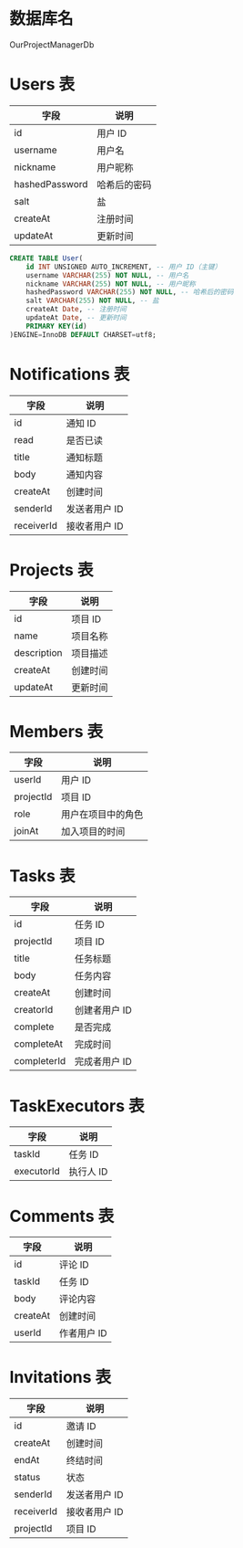 # 数据库名
OurProjectManagerDb

# Users 表
| 字段           | 说明         |
| -------------- | ------------ |
| id             | 用户 ID      |
| username       | 用户名       |
| nickname       | 用户昵称     |
| hashedPassword | 哈希后的密码 |
| salt           | 盐           |
| createAt       | 注册时间     |
| updateAt       | 更新时间     |

```sql
CREATE TABLE User(
    id INT UNSIGNED AUTO_INCREMENT, -- 用户 ID（主键）
    username VARCHAR(255) NOT NULL, -- 用户名
    nickname VARCHAR(255) NOT NULL, -- 用户昵称
    hashedPassword VARCHAR(255) NOT NULL, -- 哈希后的密码
    salt VARCHAR(255) NOT NULL, -- 盐
    createAt Date, -- 注册时间
    updateAt Date, -- 更新时间
    PRIMARY KEY(id)
)ENGINE=InnoDB DEFAULT CHARSET=utf8;
```

# Notifications 表
| 字段       | 说明          |
| ---------- | ------------- |
| id         | 通知 ID       |
| read       | 是否已读      |
| title      | 通知标题      |
| body       | 通知内容      |
| createAt   | 创建时间      |
| senderId   | 发送者用户 ID |
| receiverId | 接收者用户 ID |

# Projects 表
| 字段        | 说明     |
| ----------- | -------- |
| id          | 项目 ID  |
| name        | 项目名称 |
| description | 项目描述 |
| createAt    | 创建时间 |
| updateAt    | 更新时间 |

# Members 表
| 字段      | 说明               |
| --------- | ------------------ |
| userId    | 用户 ID            |
| projectId | 项目 ID            |
| role      | 用户在项目中的角色 |
| joinAt    | 加入项目的时间     |

# Tasks 表
| 字段        | 说明          |
| ----------- | ------------- |
| id          | 任务 ID       |
| projectId   | 项目 ID       |
| title       | 任务标题      |
| body        | 任务内容      |
| createAt    | 创建时间      |
| creatorId   | 创建者用户 ID |
| complete    | 是否完成      |
| completeAt  | 完成时间      |
| completerId | 完成者用户 ID |

# TaskExecutors 表
| 字段       | 说明      |
| ---------- | --------- |
| taskId     | 任务 ID   |
| executorId | 执行人 ID |

# Comments 表
| 字段     | 说明        |
| -------- | ----------- |
| id       | 评论 ID     |
| taskId   | 任务 ID     |
| body     | 评论内容    |
| createAt | 创建时间    |
| userId   | 作者用户 ID |

# Invitations 表
| 字段       | 说明          |
| ---------- | ------------- |
| id         | 邀请 ID       |
| createAt   | 创建时间      |
| endAt      | 终结时间      |
| status     | 状态          |
| senderId   | 发送者用户 ID |
| receiverId | 接收者用户 ID |
| projectId  | 项目 ID       |
